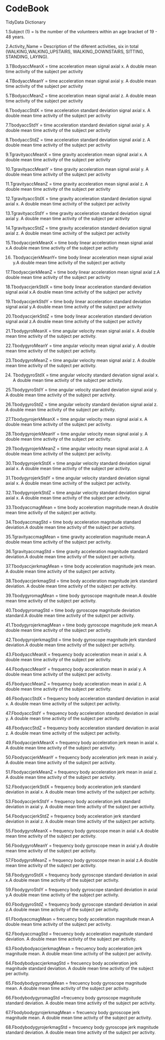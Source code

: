 CodeBook
================

TidyData Dictionary

1.Subject (1) = Is the number of the volunteers within an age bracket of
19 - 48 years.

2.Activity\_Name = Description of the diferent activities, six in total
(WALKING,WALKING\_UPSTAIRS, WALKING\_DOWNSTAIRS, SITTING, STANDING,
LAYING).

3.TBodyaccMeanX = time acceleration mean signal axial x. A double mean
time activity of the subject per activity

4.TBodyaccMeanY = time acceleration mean signal axial y. A double mean
time activity of the subject per activity

5.TBodyaccMeanZ = time acceleration mean signal axial z. A double mean
time activity of the subject per activity

6.TbodyaccStdX = time acceleration standard deviation signal axial x. A
double mean time activity of the subject per activity

7.TbodyaccStdY = time acceleration standard deviation signal axial y. A
double mean time activity of the subject per activity

8.TbodyaccStdZ = time acceleration standard deviation signal axial z. A
double mean time activity of the subject per activity

9.TgravityaccMeanX = time gravity acceleration mean signal axial x. A
double mean time activity of the subject per activity

10.TgravityaccMeanY = time gravity acceleration mean signal axial y. A
double mean time activity of the subject per activity

11.TgravityaccMeanZ = time gravity acceleration mean signal axial z. A
double mean time activity of the subject per activity

12.TgravityaccStdX = time gravity acceleration standard deviation signal
axial x. A double mean time activity of the subject per activity

13.TgravityaccStdY = time gravity acceleration standard deviation signal
axial y. A double mean time activity of the subject per activity

14.TgravityaccStdZ = time gravity acceleration standard deviation signal
axial z. A double mean time activity of the subject per activity

15.TbodyaccjerkMeanX = time body linear acceleration mean signal axial
x.A double mean time activity of the subject per activity

16. TbodyaccjerkMeanY= time body linear acceleration mean signal axial
    y.A double mean time activity of the subject per activity

17.TbodyaccjerkMeanZ = time body linear acceleration mean signal axial
z.A double mean time activity of the subject per activity

18.TbodyaccjerkStdX = time body linear acceleration standard deviation
signal axial x.A double mean time activity of the subject per activity

19.TbodyaccjerkStdY = time body linear acceleration standard deviation
signal axial y.A double mean time activity of the subject per activity

20.TbodyaccjerkStdZ = time body linear acceleration standard deviation
signal axial z.A double mean time activity of the subject per activity

21.TbodygyroMeanX = time angular velocity mean signal axial x. A double
mean time activity of the subject per activity.

22.TbodygyroMeanY = time angular velocity mean signal axial y. A double
mean time activity of the subject per activity.

23.TbodygyroMeanZ = time angular velocity mean signal axial z. A double
mean time activity of the subject per activity.

24. TbodygyroStdX = time angular velocity standard deviation signal
    axial x. A double mean time activity of the subject per activity.

25.TbodygyroStdY = time angular velocity standard deviation signal axial
y. A double mean time activity of the subject per activity.

26.TbodygyroStdZ = time angular velocity standard deviation signal axial
z. A double mean time activity of the subject per activity.

27.TbodygyrojerkMeanX = time angular velocity mean signal axial x. A
double mean time activity of the subject per activity.

28.TbodygyrojerkMeanY = time angular velocity mean signal axial y. A
double mean time activity of the subject per activity.

29.TbodygyrojerkMeanZ = time angular velocity mean signal axial z. A
double mean time activity of the subject per activity.

30.TbodygyrojerkStdX = time angular velocity standard deviation signal
axial x. A double mean time activity of the subject per activity.

31.TbodygyrojerkStdY = time angular velocity standard deviation signal
axial x. A double mean time activity of the subject per activity.

32.TbodygyrojerkStdZ = time angular velocity standard deviation signal
axial x. A double mean time activity of the subject per activity.

33.TbodyaccmagMean = time body acceleration magnitude mean.A double mean
time activity of the subject per activity.

34.TbodyaccmagStd = time body acceleration magnitude standard
deviation.A double mean time activity of the subject per activity.

35.TgravityaccmagMean = time gravity acceleration magnitude mean.A
double mean time activity of the subject per activity.

36.TgravityaccmagStd = time gravity acceleration magnitude standard
deviation.A double mean time activity of the subject per activity.

37.TbodyaccjerkmagMean = time body acceleration magnitude jerk mean. A
double mean time activity of the subject per activity.

38.TbodyaccjerkmagStd = time body acceleration magnitude jerk standard
deviation. A double mean time activity of the subject per activity.

39.TbodygyromagMean = time body gyroscope magnitude mean.A double mean
time activity of the subject per activity.

40.TbodygyromagStd = time body gyroscope magnitude deviation standard.A
double mean time activity of the subject per activity.

41.TbodygyrojerkmagMean = time body gyroscope magnitude jerk mean.A
double mean time activity of the subject per activity.

42.TbodygyrojerkmagStd = time body gyroscope magnitude jerk standard
deviation.A double mean time activity of the subject per activity.

43.FbodyaccMeanX = frequency body acceleration mean in axial x. A double
mean time activity of the subject per activity.

44.FbodyaccMeanY = frequency body acceleration mean in axial y. A double
mean time activity of the subject per activity.

45.FbodyaccMeanZ = frequency body acceleration mean in axial z. A double
mean time activity of the subject per activity.

46.FbodyaccStdX = frequency body acceleration standard deviation in
axial x. A double mean time activity of the subject per activity.

47.FbodyaccStdY = frequency body acceleration standard deviation in
axial y. A double mean time activity of the subject per activity.

48.FbodyaccStdZ = frequency body acceleration standard deviation in
axial z. A double mean time activity of the subject per activity.

49.FbodyaccjerkMeanX = frequency body acceleration jerk mean in axial x.
A double mean time activity of the subject per activity.

50.FbodyaccjerkMeanY = frequency body acceleration jerk mean in axial y.
A double mean time activity of the subject per activity.

51.FbodyaccjerkMeanZ = frequency body acceleration jerk mean in axial z.
A double mean time activity of the subject per activity.

52.FbodyaccjerkStdX = frequency body acceleration jerk standard
deviation in axial x. A double mean time activity of the subject per
activity.

53.FbodyaccjerkStdY = frequency body acceleration jerk standard
deviation in axial y. A double mean time activity of the subject per
activity.

54.FbodyaccjerkStdZ = frequency body acceleration jerk standard
deviation in axial z. A double mean time activity of the subject per
activity.

55.FbodygyroMeanX = frequency body gyroscope mean in axial x.A double
mean time activity of the subject per activity.

56.FbodygyroMeanY = frequency body gyroscope mean in axial y.A double
mean time activity of the subject per activity.

57.FbodygyroMeanZ = frequency body gyroscope mean in axial z.A double
mean time activity of the subject per activity.

58.FbodygyroStdX = frequency body gyroscope standard deviation in axial
x.A double mean time activity of the subject per activity.

59.FbodygyroStdY = frequency body gyroscope standard deviation in axial
y.A double mean time activity of the subject per activity.

60.FbodygyroStdZ = frequency body gyroscope standard deviation in axial
z.A double mean time activity of the subject per activity.

61.FbodyaccmagMean = frecuency body acceleration magnitude mean.A double
mean time activity of the subject per activity.

62.FbodyaccmagStd = frecuency body acceleration magnitude standard
deviation. A double mean time activity of the subject per activity.

63.FbodybodyaccjerkmagMean = frecuency body acceleration jerk magnitude
mean. A double mean time activity of the subject per activity.

64.FbodybodyaccjerkmagStd = frecuency body acceleration jerk magnitude
standard deviation. A double mean time activity of the subject per
activity.

65.FbodybodygyromagMean = frecuency body gyroscope magnitude mean. A
double mean time activity of the subject per activity.

66.FbodybodygyromagStd =frecuency body gyroscope magnitude standard
deviation. A double mean time activity of the subject per activity.

67.FbodybodygyrojerkmagMean = frecuency body gyroscope jerk magnitude
mean. A double mean time activity of the subject per activity.

68.FbodybodygyrojerkmagStd = frecuency body gyroscope jerk magnitude
standard deviation. A double mean time activity of the subject per
activity.

